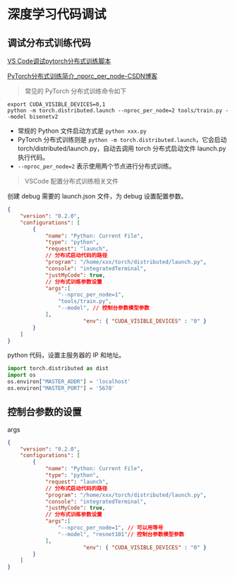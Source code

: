 # 深度学习代码调试

## 调试分布式训练代码

[VS Code调试pytorch分布式训练脚本](https://blog.csdn.net/qianbin3200896/article/details/108182504)

[PyTorch分布式训练简介_nporc_per_node-CSDN博客](https://blog.csdn.net/baidu_19518247/article/details/89635181)

> 常见的 PyTorch 分布式训练命令如下

```shell
export CUDA_VISIBLE_DEVICES=0,1
python -m torch.distributed.launch --nproc_per_node=2 tools/train.py --model bisenetv2
```

- 常规的 Python 文件启动方式是 `python xxx.py`
- PyTorch 分布式训练则是 `python -m torch.distributed.launch`，它会启动 torch/distributed/launch.py，自动去调用 torch 分布式启动文件 launch.py 执行代码。
- `--nproc_per_node=2` 表示使用两个节点进行分布式训练。

> VSCode 配置分布式训练相关文件

创建 debug 需要的 launch.json 文件，为 debug 设置配置参数。

```json
{
    "version": "0.2.0",
    "configurations": [
        {
            "name": "Python: Current File",
            "type": "python",
            "request": "launch",
            // 分布式启动代码的路径
            "program": "/home/xxx/torch/distributed/launch.py",
            "console": "integratedTerminal",
            "justMyCode": true,
            // 分布式训练参数设置
            "args":[
                "--nproc_per_node=1",
                "tools/train.py",
                "--model", // 控制台参数模型参数
            ],
    					"env": { "CUDA_VISIBLE_DEVICES" : "0" }
        }
    ]
}
```

python 代码，设置主服务器的 IP 和地址。

```python
import torch.distributed as dist
import os
os.environ["MASTER_ADDR"] = 'localhost'
os.environ["MASTER_PORT"] = '5678'
```

## 控制台参数的设置

args

```json
{
    "version": "0.2.0",
    "configurations": [
        {
            "name": "Python: Current File",
            "type": "python",
            "request": "launch",
            // 分布式启动代码的路径
            "program": "/home/xxx/torch/distributed/launch.py",
            "console": "integratedTerminal",
            "justMyCode": true,
            // 分布式训练参数设置
            "args":[
                "--nproc_per_node=1", // 可以用等号
                "--model", "resnet101"// 控制台参数模型参数
            ],
    					"env": { "CUDA_VISIBLE_DEVICES" : "0" }
        }
    ]
}
```


